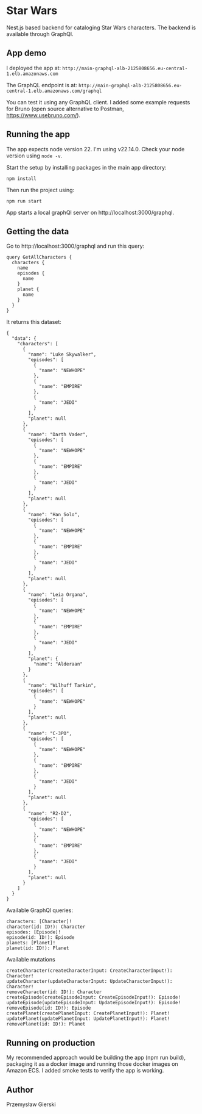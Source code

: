 # Star Wars

Nest.js based backend for cataloging Star Wars characters. The backend is available through GraphQl.

## App demo
I deployed the app at:
```http://main-graphql-alb-2125808656.eu-central-1.elb.amazonaws.com```

The GraphQL endpoint is at:
```http://main-graphql-alb-2125808656.eu-central-1.elb.amazonaws.com/graphql```

You can test it using any GraphQL client. I added some example requests for Bruno (open source alternative to Postman, https://www.usebruno.com/).

## Running the app

The app expects node version 22. I'm using v22.14.0. Check your node version using `node -v`.

Start the setup by installing packages in the main app directory:

```
npm install
```

Then run the project using:

```
npm run start
```

App starts a local graphQl server on http://localhost:3000/graphql.

## Getting the data

Go to http://localhost:3000/graphql and run this query:

```
query GetAllCharacters {
  characters {
    name
    episodes {
      name
    }
    planet {
      name
    }
  }
}
```

It returns this dataset:

```
{
  "data": {
    "characters": [
      {
        "name": "Luke Skywalker",
        "episodes": [
          {
            "name": "NEWHOPE"
          },
          {
            "name": "EMPIRE"
          },
          {
            "name": "JEDI"
          }
        ],
        "planet": null
      },
      {
        "name": "Darth Vader",
        "episodes": [
          {
            "name": "NEWHOPE"
          },
          {
            "name": "EMPIRE"
          },
          {
            "name": "JEDI"
          }
        ],
        "planet": null
      },
      {
        "name": "Han Solo",
        "episodes": [
          {
            "name": "NEWHOPE"
          },
          {
            "name": "EMPIRE"
          },
          {
            "name": "JEDI"
          }
        ],
        "planet": null
      },
      {
        "name": "Leia Organa",
        "episodes": [
          {
            "name": "NEWHOPE"
          },
          {
            "name": "EMPIRE"
          },
          {
            "name": "JEDI"
          }
        ],
        "planet": {
          "name": "Alderaan"
        }
      },
      {
        "name": "Wilhuff Tarkin",
        "episodes": [
          {
            "name": "NEWHOPE"
          }
        ],
        "planet": null
      },
      {
        "name": "C-3PO",
        "episodes": [
          {
            "name": "NEWHOPE"
          },
          {
            "name": "EMPIRE"
          },
          {
            "name": "JEDI"
          }
        ],
        "planet": null
      },
      {
        "name": "R2-D2",
        "episodes": [
          {
            "name": "NEWHOPE"
          },
          {
            "name": "EMPIRE"
          },
          {
            "name": "JEDI"
          }
        ],
        "planet": null
      }
    ]
  }
}
```

Available GraphQl queries:

```
characters: [Character]!
character(id: ID!): Character
episodes: [Episode]!
episode(id: ID!): Episode
planets: [Planet]!
planet(id: ID!): Planet
```

Available mutations

```
createCharacter(createCharacterInput: CreateCharacterInput!): Character!
updateCharacter(updateCharacterInput: UpdateCharacterInput!): Character!
removeCharacter(id: ID!): Character
createEpisode(createEpisodeInput: CreateEpisodeInput!): Episode!
updateEpisode(updateEpisodeInput: UpdateEpisodeInput!): Episode!
removeEpisode(id: ID!): Episode
createPlanet(createPlanetInput: CreatePlanetInput!): Planet!
updatePlanet(updatePlanetInput: UpdatePlanetInput!): Planet!
removePlanet(id: ID!): Planet
```

## Running on production
My recommended approach would be building the app (npm run build), packaging it as a docker image and running those docker images on Amazon ECS. I added smoke tests to verify the app is working.

## Author

Przemysław Gierski
